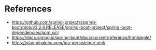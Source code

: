 # References
- https://github.com/spring-projects/spring-boot/blob/v2.2.6.RELEASE/spring-boot-project/spring-boot-dependencies/pom.xml
- https://docs.spring.io/spring-boot/docs/current/reference/htmlsingle/
- https://vladmihalcea.com/jpa-persistence-xml/
